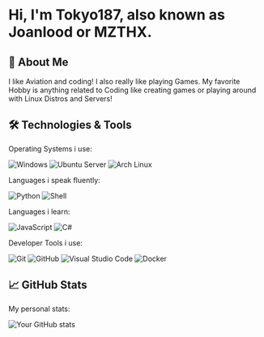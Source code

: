 # Hi, I'm Tokyo187, also known as Joanlood or MZTHX.

## 🚀 About Me
I like Aviation and coding! I also really like playing Games. My favorite Hobby is anything related to Coding like creating games or playing around with Linux Distros and Servers!

## 🛠️ Technologies & Tools
Operating Systems i use:

![Windows](https://img.shields.io/badge/-Windows-0078D4?style=flat&logo=windows&logoColor=white)
![Ubuntu Server](https://img.shields.io/badge/-Ubuntu%20Server-E95420?style=flat&logo=ubuntu&logoColor=white)
![Arch Linux](https://img.shields.io/badge/-Arch%20Linux-1793D1?style=flat&logo=arch-linux&logoColor=white)


Languages i speak fluently:

![Python](https://img.shields.io/badge/-Python-3776AB?style=flat&logo=python&logoColor=white)
![Shell](https://img.shields.io/badge/-Shell-4EAA25?style=flat&logo=gnu-bash&logoColor=white)


Languages i learn:

![JavaScript](https://img.shields.io/badge/-JavaScript-F7DF1E?style=flat&logo=javascript&logoColor=black)
![C#](https://img.shields.io/badge/-C%23-239120?style=flat&logo=c-sharp&logoColor=white)

Developer Tools i use:

![Git](https://img.shields.io/badge/-Git-F05032?style=flat&logo=git&logoColor=white)
![GitHub](https://img.shields.io/badge/-GitHub-181717?style=flat&logo=github&logoColor=white)
![Visual Studio Code](https://img.shields.io/badge/-Visual%20Studio%20Code-007ACC?style=flat&logo=visual-studio-code&logoColor=white)
![Docker](https://img.shields.io/badge/-Docker-2496ED?style=flat&logo=docker&logoColor=white)

## 📈 GitHub Stats
My personal stats:

![Your GitHub stats](https://github-readme-stats.vercel.app/api?username=Joanlood&show_icons=true&hide_border=true&theme=radical)

